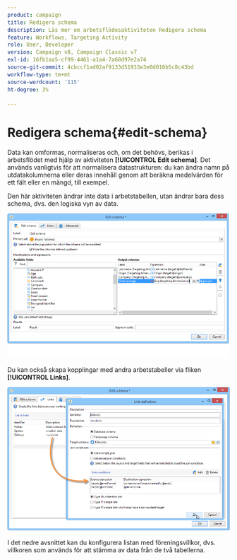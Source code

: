```yaml
---
product: campaign
title: Redigera schema
description: Läs mer om arbetsflödesaktiviteten Redigera schema
feature: Workflows, Targeting Activity
role: User, Developer
version: Campaign v8, Campaign Classic v7
exl-id: 16fb1aa5-cf99-4461-a1a4-7a68d97e2a74
source-git-commit: 4cbccf1ad02af9133d51933e3e0d010b5c8c43bd
workflow-type: tm+mt
source-wordcount: '115'
ht-degree: 3%

---
```


# Redigera schema{#edit-schema}



Data kan omformas, normaliseras och, om det behövs, berikas i arbetsflödet med hjälp av aktiviteten **[!UICONTROL Edit schema]**. Det används vanligtvis för att normalisera datastrukturen: du kan ändra namn på utdatakolumnerna eller deras innehåll genom att beräkna medelvärden för ett fält eller en mängd, till exempel.

Den här aktiviteten ändrar inte data i arbetstabellen, utan ändrar bara dess schema, dvs. den logiska vyn av data.

![](assets/wf_manipulation_box.png)

Du kan också skapa kopplingar med andra arbetstabeller via fliken **[!UICONTROL Links]**.

![](assets/wf_manipulation_box_link_tab.png)

I det nedre avsnittet kan du konfigurera listan med föreningsvillkor, dvs. villkoren som används för att stämma av data från de två tabellerna.
